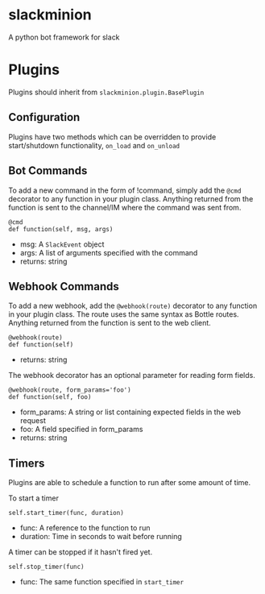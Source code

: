 # slackminion
A python bot framework for slack

# Plugins
Plugins should inherit from `slackminion.plugin.BasePlugin`

## Configuration
Plugins have two methods which can be overridden to provide start/shutdown functionality, `on_load` and `on_unload`


## Bot Commands
To add a new command in the form of !command, simply add the `@cmd` decorator to any function in your plugin class.  Anything returned from the function is sent to the channel/IM where the command was sent from.
```
@cmd
def function(self, msg, args)
```
* msg: A `SlackEvent` object
* args: A list of arguments specified with the command
* returns: string

## Webhook Commands
To add a new webhook, add the `@webhook(route)` decorator to any function in your plugin class.  The route uses the same syntax as Bottle routes.  Anything returned from the function is sent to the web client.
```
@webhook(route)
def function(self)
```
* returns: string

The webhook decorator has an optional parameter for reading form fields.
```
@webhook(route, form_params='foo')
def function(self, foo)
```
* form_params: A string or list containing expected fields in the web request
* foo: A field specified in form_params
* returns: string

## Timers
Plugins are able to schedule a function to run after some amount of time.

To start a timer
```
self.start_timer(func, duration)
```
* func: A reference to the function to run
* duration: Time in seconds to wait before running

A timer can be stopped if it hasn't fired yet.
```
self.stop_timer(func)
```
* func: The same function specified in `start_timer`
